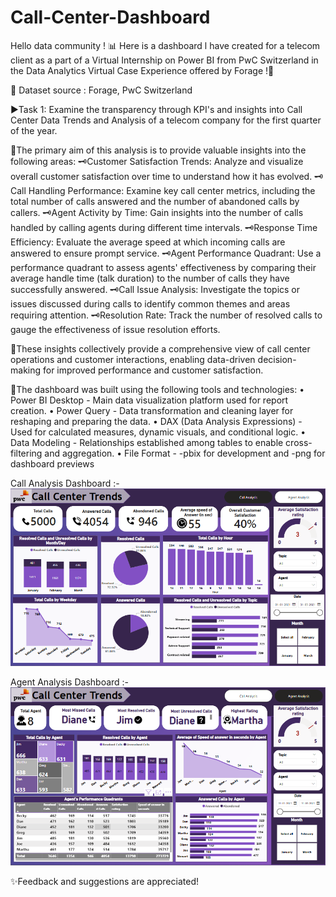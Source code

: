 # Call-Center-Dashboard
Hello data community !
📊 Here is a dashboard l have created for a telecom client as a part of a Virtual Internship on Power BI from PwC Switzerland in the Data Analytics Virtual Case Experience offered by Forage !🚀

🔗 Dataset source : Forage, PwC Switzerland

▶️Task 1: Examine the transparency through KPI's and insights into Call Center Data Trends and Analysis of a telecom company for the first quarter of the year.

💠The primary aim of this analysis is to provide valuable insights into the following areas:
🗝️Customer Satisfaction Trends: Analyze and visualize overall customer satisfaction over time to understand how it has evolved.
🗝️Call Handling Performance: Examine key call center metrics, including the total number of calls answered and the number of abandoned calls by callers.
🗝️Agent Activity by Time: Gain insights into the number of calls handled by calling agents during different time intervals.
🗝️Response Time Efficiency: Evaluate the average speed at which incoming calls are answered to ensure prompt service.
🗝️Agent Performance Quadrant: Use a performance quadrant to assess agents' effectiveness by comparing their average handle time (talk duration) to the number of calls they have successfully answered.
🗝️Call Issue Analysis: Investigate the topics or issues discussed during calls to identify common themes and areas requiring attention.
🗝️Resolution Rate: Track the number of resolved calls to gauge the effectiveness of issue resolution efforts.

📌These insights collectively provide a comprehensive view of call
center operations and customer interactions, enabling data-driven
decision-making for improved performance and customer satisfaction.

🔗The dashboard was built using the following tools and technologies:
• Power BI Desktop - Main data visualization platform used for report creation.
• Power Query - Data transformation and cleaning layer for reshaping and preparing the data.
• DAX (Data Analysis Expressions) - Used for calculated measures, dynamic visuals, and conditional logic.
• Data Modeling - Relationships established among tables to enable cross-filtering and aggregation.
• File Format - -pbix for development and -png for dashboard previews

Call Analysis Dashboard :-
![Dashboard Preview](https://github.com/SakshiSunilMore/Call-Center-Dashboard/blob/main/Call%20Analysis.png)

Agent Analysis Dashboard :-
![Dashboard Preview](https://github.com/SakshiSunilMore/Call-Center-Dashboard/blob/main/Agent%20Analysis.png)

✨Feedback and suggestions are appreciated!
